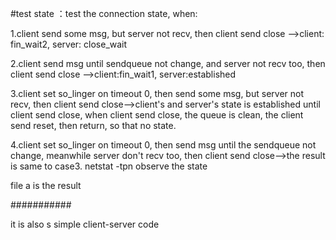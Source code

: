 
#test state 
：test the connection state, when:

1.client send some msg, but server not recv, then client send close -->client: fin_wait2, server: close_wait

2.client send msg until sendqueue not change, and server not recv too, then client send close -->client:fin_wait1, server:established

3.client set so_linger on timeout 0, then send some msg, but server not recv, then client send close-->client's and server's state is established until client send close, when client send close, the queue is clean, the client send reset, then return, so that no state.

4.client set so_linger on timeout 0, then send msg until the sendqueue not change, meanwhile server don't recv too, then client send close-->the result is same to case3.
netstat -tpn 
observe the state

file a is the result


###########

it is also s simple client-server code


